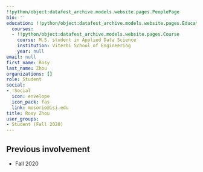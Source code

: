 ```yaml
---
!!python/object:datafest_archive.models.website.pages.PeoplePage
bio: ''
education: !!python/object:datafest_archive.models.website.pages.Education
  courses:
  - !!python/object:datafest_archive.models.website.pages.Course
    course: M.S. student in Applied Data Science
    institution: Viterbi School of Engineering
    year: null
email: null
first_name: Rosy
last_name: Zhou
organizations: []
role: Student
social:
- !Social
  icon: envelope
  icon_pack: fas
  link: mosorio@isi.edu
title: Rosy Zhou
user_groups:
- Student (Fall 2020)
---
```



## Previous involvement

* Fall 2020

